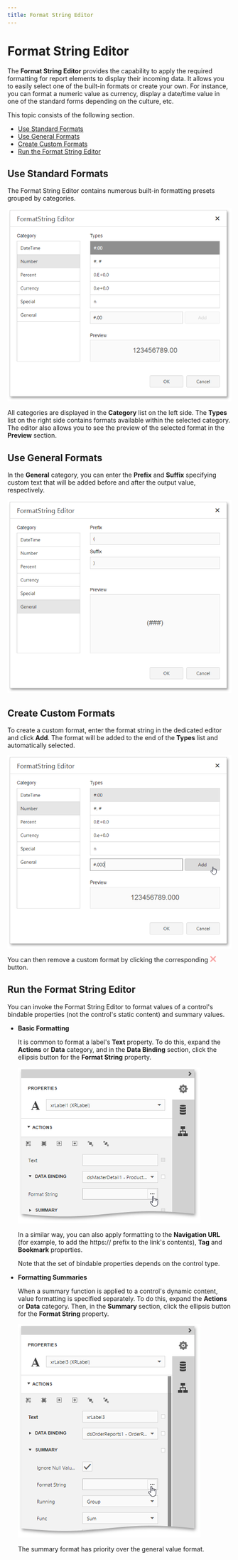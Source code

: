 ```yaml
---
title: Format String Editor
---
```

# Format String Editor
The **Format String Editor** provides the capability to apply the required formatting for report elements to display their incoming data. It allows you to easily select one of the built-in formats or create your own. For instance, you can format a numeric value as currency, display a date/time value in one of the standard forms depending on the culture, etc.

This topic consists of the following section.
* [Use Standard Formats](#standardformats)
* [Use General Formats](#generalformats)
* [Create Custom Formats](#customformats)
* [Run the Format String Editor](#run)

## <a name="standardformats"/>Use Standard Formats
The Format String Editor contains numerous built-in formatting presets grouped by categories.

![WebDesigner_FormatStringEditor](../../../images/Img122753.png)

All categories are displayed in the **Category** list on the left side. The **Types** list on the right side contains formats available within the selected category. The editor also allows you to see the preview of the selected format in the **Preview** section.

## <a name="generalformats"/>Use General Formats
In the **General** category, you can enter the **Prefix** and **Suffix** specifying custom text that will be added before and after the output value, respectively.

![WebDesigner_FormatStringEditor_GeneralFormat](../../../images/Img122783.png)

## <a name="customformats"/>Create Custom Formats
To create a custom format, enter the format string in the dedicated editor and click **Add**. The format will be added to the end of the **Types** list and automatically selected.

![WebDesigner_FormatStringEditor_CustomFormat](../../../images/Img122781.png)

You can then remove a custom format by clicking the corresponding ![WebDesigner_FormatStringEditorCrossButton](../../../images/Img122804.png) button.

## <a name="run"/>Run the Format String Editor
You can invoke the Format String Editor to format values of a control's bindable properties (not the control's static content) and summary values.
* **Basic Formatting**
	
	It is common to format a label's **Text** property. To do this, expand the **Actions** or **Data** category, and in the **Data Binding** section, click the ellipsis button for the **Format String** property.
	
	![WebDesigner_FormatStringForLabelText](../../../images/Img122800.png)
	
	In a similar way, you can also apply formatting to the **Navigation URL** (for example, to add the https:// prefix to the link's contents), **Tag** and **Bookmark** properties.
	
	Note that the set of bindable properties depends on the control type.
* **Formatting Summaries**
	
	When a summary function is applied to a control's dynamic content, value formatting is specified separately. To do this, expand the **Actions** or **Data** category. Then, in the **Summary** section, click the ellipsis button for the **Format String** property.
	
	![WebDesigner_FormatStringForSummary](../../../images/Img122801.png)
	
	The summary format has priority over the general value format.
